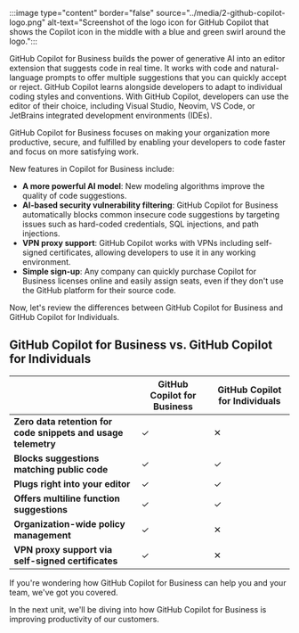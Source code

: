 ﻿:::image type="content" border="false" source="../media/2-github-copilot-logo.png" alt-text="Screenshot of the logo icon for GitHub Copilot that shows the Copilot icon in the middle with a blue and green swirl around the logo.":::

GitHub Copilot for Business builds the power of generative AI into an editor extension that suggests code in real time. It works with code and natural-language prompts to offer multiple suggestions that you can quickly accept or reject. GitHub Copilot learns alongside developers to adapt to individual coding styles and conventions. With GitHub Copilot, developers can use the editor of their choice, including Visual Studio, Neovim, VS Code, or JetBrains integrated development environments (IDEs).

GitHub Copilot for Business focuses on making your organization more productive, secure, and fulfilled by enabling your developers to code faster and focus on more satisfying work.

New features in Copilot for Business include:

- **A more powerful AI model**: New modeling algorithms improve the quality of code suggestions.
- **AI-based security vulnerability filtering**: GitHub Copilot for Business automatically blocks common insecure code suggestions by targeting issues such as hard-coded credentials, SQL injections, and path injections.
- **VPN proxy support**: GitHub Copilot works with VPNs including self-signed certificates, allowing developers to use it in any working environment.
- **Simple sign-up**: Any company can quickly purchase Copilot for Business licenses online and easily assign seats, even if they don't use the GitHub platform for their source code.

Now, let's review the differences between GitHub Copilot for Business and GitHub Copilot for Individuals.

## GitHub Copilot for Business vs. GitHub Copilot for Individuals

||GitHub Copilot for Business|GitHub Copilot for Individuals|
|---------------------------------------------------------|---|---|
|**Zero data retention for code snippets and usage telemetry**| ✓ | ✕ |
|**Blocks suggestions matching public code**| ✓ | ✓ |
|**Plugs right into your editor**| ✓ | ✓ |
|**Offers multiline function suggestions**| ✓ | ✓ |
|**Organization-wide policy management**| ✓ | ✕ |
|**VPN proxy support via self-signed certificates**| ✓ | ✕ |

If you're wondering how GitHub Copilot for Business can help you and your team, we've got you covered.

In the next unit, we'll be diving into how GitHub Copilot for Business is improving productivity of our customers.
